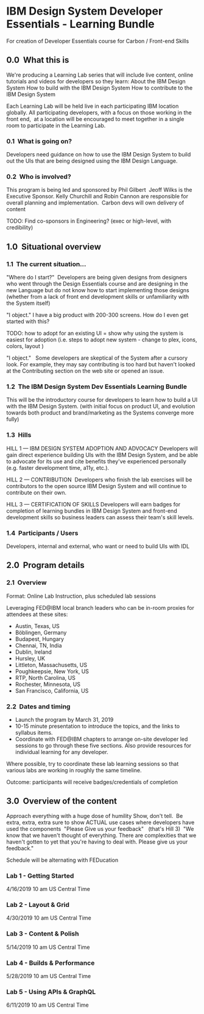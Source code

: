 # IBM Design System Developer Essentials - Learning Bundle
For creation of Developer Essentials course for Carbon / Front-end Skills


## 0.0  What this is
We're producing a Learning Lab series that will include live content, online tutorials and videos for developers so they learn:
About the IBM Design System
How to build with the IBM Design System
How to contribute to the IBM Design System

Each Learning Lab will be held live in each participating IBM location globally. All participating developers, with a focus on those working in the front end,  at a location will be encouraged to meet together in a single room to participate in the Learning Lab.


### 0.1  What is going on?
Developers need guidance on how to use the IBM Design System to build out the UIs that are being designed using the IBM Design Language. 


### 0.2  Who is involved?
This program is being led and sponsored by Phil Gilbert 
Jeoff Wilks is the Executive Sponsor.
Kelly Churchill and Robin Cannon are responsible for overall planning and implementation. 
Carbon devs will own delivery of content


TODO: Find co-sponsors in Engineering? (exec or high-level, with credibility)


## 1.0  Situational overview


### 1.1  The current situation…


"Where do I start?"  Developers are being given designs from designers who went through the Design Essentials course and are designing in the new Language but do not know how to start implementing those designs (whether from a lack of front end development skills or unfamiliarity with the System itself)


"I object." I have a big product with 200-300 screens. How do I even get started with this?


TODO: how to adopt for an existing UI = show why using the system is easiest for adoption (i.e. steps to adopt new system - change to plex, icons, colors, layout )


"I object."   Some developers are skeptical of the System after a cursory look. For example, they may say contributing is too hard but haven't looked at the Contributing section on the web site or opened an issue.


### 1.2  The IBM Design System Dev Essentials Learning Bundle
This will be the introductory course for developers to learn how to build a UI with the IBM Design System.
(with initial focus on product UI, and evolution towards both product and brand/marketing as the Systems converge more fully)


### 1.3  Hills

HILL 1 — IBM DESIGN SYSTEM ADOPTION AND ADVOCACY
Developers will gain direct experience building UIs with the IBM Design System, and be able to advocate for its use and cite benefits they've experienced personally (e.g. faster development time, a11y, etc.). 

HILL 2 — CONTRIBUTION 
Developers who finish the lab exercises will be contributors to the open source IBM Design System and will continue to contribute on their own. 


HILL 3 — CERTIFICATION OF SKILLS
Developers will earn badges for completion of learning bundles in IBM Design System and front-end development skills so business leaders can assess their team's skill levels.


### 1.4  Participants / Users


Developers, internal and external, who want or need to build UIs with IDL


## 2.0  Program details


### 2.1  Overview

Format: Online Lab Instruction, plus scheduled lab sessions

Leveraging FED@IBM local branch leaders who can be in-room proxies for attendees at these sites:

* Austin, Texas, US  
* Böblingen, Germany 
* Budapest, Hungary 
* Chennai, TN, India 
* Dublin, Ireland
* Hursley, UK  
* Littleton, Massachusetts, US   
* Poughkeepsie, New York, US  
* RTP, North Carolina, US 
* Rochester, Minnesota, US  
* San Francisco, California, US 

### 2.2  Dates and timing  

* Launch the program by March 31, 2019
* 10-15 minute presentation to introduce the topics, and the links to syllabus items.
* Coordinate with FED@IBM chapters to arrange on-site developer led sessions to go through these five sections. Also provide resources for individual learning for any developer.

Where possible, try to coordinate these lab learning sessions so that various labs are working in roughly the same timeline.

Outcome: participants will receive badges/credentials of completion

## 3.0  Overview of the content

Approach everything with a huge dose of humility
Show, don't tell. 
Be extra, extra, extra sure to show ACTUAL use cases where developers have used the components 
"Please Give us your feedback"   (that's Hill 3) 
"We know that we haven't thought of everything. There are complexities that we haven't gotten to yet that you're having to deal with. Please give us your feedback."

Schedule will be alternating with FEDucation

### Lab 1 - Getting Started
4/16/2019 
10 am US Central Time

### Lab 2 - Layout & Grid
4/30/2019 
10 am US Central Time

### Lab 3 - Content & Polish
5/14/2019
10 am US Central Time

### Lab 4 - Builds & Performance 
5/28/2019 
10 am US Central Time

### Lab 5 - Using APIs & GraphQL
6/11/2019 
10 am US Central Time

